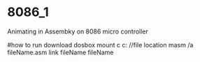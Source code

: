# 8086_1
Animating in Assembky on 8086  micro controller

#how to run
download dosbox 
mount c c: //file location
masm /a fileName.asm
link fileName
fileName
